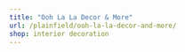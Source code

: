 ```yaml
---
title: "Ooh La La Decor & More"
url: /plainfield/ooh-la-la-decor-and-more/
shop: interior decoration
---
```

